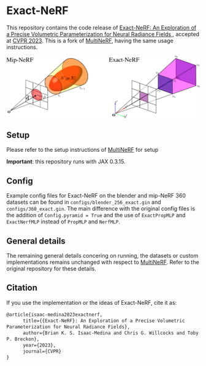 # Exact-NeRF

This repository contains the code release of [Exact-NeRF: An Exploration of a Precise Volumetric Parameterization for Neural Radiance Fields
](https://arxiv.org/abs/2211.12285), 
accepted at [CVPR 2023](https://cvpr2023.thecvf.com/). This is a fork of [MultiNeRF](https://github.com/google-research/multinerf),
having the same usage instructions.

![exact-nerf](imgs/repo-cover.png "Exact-NeRF")

## Setup
Please refer to the setup instructions of [MultiNeRF](https://github.com/google-research/multinerf)
for setup

**Important**: this repository runs with JAX 0.3.15.

## Config
Example config files for Exact-NeRF on the blender and mip-NeRF 360 datasets can be found in
`configs/blender_256_exact.gin` and `configs/360_exact.gin`. The main difference with the
original config files is the addition of `Config.pyramid = True` and the use of
`ExactPropMLP` and `ExactNerfMLP` instead of `PropMLP` and `NerfMLP`.

## General details
The remaining general details concering on running, the datasets or custom implementations remains
unchanged with respect to [MultiNeRF](https://github.com/google-research/multinerf). Refer
to the original repository for these details.

## Citation
If you use the implementation or the ideas of Exact-NeRF, cite it as:

```
@article{isaac-medina2023exactnerf,
      title={{Exact-NeRF}: An Exploration of a Precise Volumetric Parameterization for Neural Radiance Fields},
      author={Brian K. S. Isaac-Medina and Chris G. Willcocks and Toby P. Breckon},
      year={2023},
      journal={CVPR}
}
```
